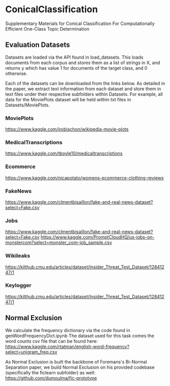 # ConicalClassification
Supplementary Materials for Conical Classification For Computationally Efficient One-Class Topic Determination

## Evaluation Datasets
Datasets are loaded via the API found in load_datasets. This loads documents from each corpus and stores them as a list of strings in X, and returns y which has value 1 for documents of the target class, and 0 otherwise.

Each of the datasets can be downloaded from the links below. As detailed in the paper, we extract text information from each dataset and store them in text files under their respective subfolders within Datasets. For example, all data for the MoviePlots dataset will be held within txt files in Datasets/MoviePlots.

### MoviePlots
https://www.kaggle.com/jrobischon/wikipedia-movie-plots

### MedicalTranscriptions
https://www.kaggle.com/tboyle10/medicaltranscriptions

### Ecommerce
https://www.kaggle.com/nicapotato/womens-ecommerce-clothing-reviews

### FakeNews
https://www.kaggle.com/clmentbisaillon/fake-and-real-news-dataset?select=Fake.csv

### Jobs
https://www.kaggle.com/clmentbisaillon/fake-and-real-news-dataset?select=Fake.csv
https://www.kaggle.com/PromptCloudHQ/us-jobs-on-monstercom?select=monster_com-job_sample.csv

### Wikileaks
https://kilthub.cmu.edu/articles/dataset/Insider_Threat_Test_Dataset/12841247/1

### Keylogger
https://kilthub.cmu.edu/articles/dataset/Insider_Threat_Test_Dataset/12841247/1

## Normal Exclusion
We calculate the frequency dictionary via the code found in genWordFrequencyDict.ipynb The dataset used for this task comes the word counts csv file that can be found here:
https://www.kaggle.com/rtatman/english-word-frequency?select=unigram_freq.csv

As Normal Exclusion is built the backbone of Foremans's Bi-Normal Separation paper, we build Normal Exclusion on his provided codebase (specifically the ficlearn subfolder) as well:
https://github.com/dumoulma/fic-prototype
